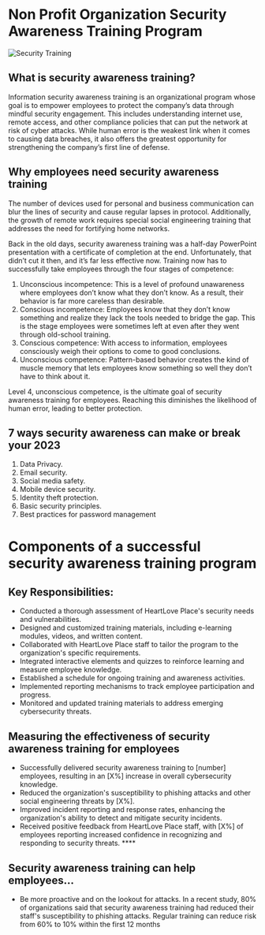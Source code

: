 # Non Profit Organization Security Awareness Training Program

![Security Training](https://blog.usecure.io/hs-fs/hubfs/7%20Key%20Steps%20to%20implement%20security%20awareness%20training_3.png?width=2280&name=7%20Key%20Steps%20to%20implement%20security%20awareness%20training_3.png)

## What is security awareness training?
<p>Information security awareness training is an organizational program whose goal is to empower employees to protect the company’s data through mindful security engagement. This includes understanding internet use, remote access, and other compliance policies that can put the network at risk of cyber attacks. While human error is the weakest link when it comes to causing data breaches, it also offers the greatest opportunity for strengthening the company’s first line of defense.</p>

## Why employees need security awareness training
<p>The number of devices used for personal and business communication can blur the lines of security and cause regular lapses in protocol. Additionally, the growth of remote work requires special social engineering training that addresses the need for fortifying home networks.

Back in the old days, security awareness training was a half-day PowerPoint presentation with a certificate of completion at the end. Unfortunately, that didn’t cut it then, and it’s far less effective now. Training now has to successfully take employees through the four stages of competence:

1. Unconscious incompetence: This is a level of profound unawareness where employees don’t know what they don’t know. As a result, their behavior is far more careless than desirable.<br>
2. Conscious incompetence: Employees know that they don’t know something and realize they lack the tools needed to bridge the gap. This is the stage employees were sometimes left at even after they went through old-school training.<br>
3. Conscious competence: With access to information, employees consciously weigh their options to come to good conclusions.<br>
4. Unconscious competence: Pattern-based behavior creates the kind of muscle memory that lets employees know something so well they don’t have to think about it.<br>

Level 4, unconscious competence, is the ultimate goal of security awareness training for employees. Reaching this diminishes the likelihood of human error, leading to better protection.</p>

## 7 ways security awareness can make or break your 2023
1. Data Privacy.<br>
2. Email security.<br>
3. Social media safety.<br>
4. Mobile device security.<br>
5. Identity theft protection.<br>
6. Basic security principles. <br>
7. Best practices for password management

# Components of a successful security awareness training program
## Key Responsibilities:
- Conducted a thorough assessment of HeartLove Place's security needs and vulnerabilities. <br>
- Designed and customized training materials, including e-learning modules, videos, and written content. <br>
- Collaborated with HeartLove Place staff to tailor the program to the organization's specific requirements. <br>
- Integrated interactive elements and quizzes to reinforce learning and measure employee knowledge. <br>
- Established a schedule for ongoing training and awareness activities. <br>
- Implemented reporting mechanisms to track employee participation and progress. <br>
- Monitored and updated training materials to address emerging cybersecurity threats. <br>

## Measuring the effectiveness of security awareness training for employees
- Successfully delivered security awareness training to [number] employees, resulting in an [X%] increase in overall cybersecurity knowledge. <br>
- Reduced the organization's susceptibility to phishing attacks and other social engineering threats by [X%]. <br>
- Improved incident reporting and response rates, enhancing the organization's ability to detect and mitigate security incidents. <br>
- Received positive feedback from HeartLove Place staff, with [X%] of employees reporting increased confidence in recognizing and responding to security threats. ****

## Security awareness training can help employees...
-  Be more proactive and on the lookout for attacks. In a recent study, 80% of organizations said that security awareness training had reduced their staff's susceptibility to phishing attacks. Regular training can reduce risk from 60% to 10% within the first 12 months
